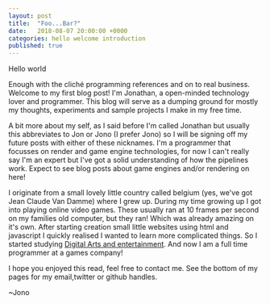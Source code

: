 ```yaml
---
layout: post
title:  "Foo...Bar?"
date:   2018-08-07 20:00:00 +0000
categories: hello welcome introduction
published: true 
---
```

Hello world
<!--more-->

Enough with the cliché programming references and on to real business. Welcome to my first blog post! I'm Jonathan, a open-minded technology lover and programmer. 
This blog will serve as a dumping ground for mostly my thoughts, experiments and sample projects I make in my free time. 

A bit more about my self, as I said before I'm called Jonathan but usually this abbreviates to Jon or Jono (I prefer Jono) so I will be signing off my future posts with either of these nicknames. I'm a programmer that focusses on render and game engine technologies,
for now I can't really say I'm an expert but I've got a solid understanding of how the pipelines work. Expect to see blog posts about game engines and/or rendering on here! 

I originate from a small lovely little country called belgium (yes, we've got Jean Claude Van Damme) where I grew up. During my time growing up I got into playing online video games. These usually ran at 10 frames per second on my families old computer, but they ran! Which was already amazing on it's own. After starting creation small little websites using html and javascript I quickly realised I wanted to learn more complicated things. So I started studying [Digital Arts and entertainment](http://www.digitalartsandentertainment.be/). And now I am a full time programmer at a games company!

I hope you enjoyed this read, feel free to contact me. See the bottom of my pages for my email,twitter or github handles.

~Jono
 

